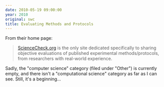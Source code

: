 ```yaml
---
date: 2010-05-19 09:00:00
year: 2010
original: swc
title: Evaluating Methods and Protocols
---
```

<p>From their home page:</p>
<blockquote><p><a href="http://sciencecheck.org">ScienceCheck.org</a> is the only site dedicated specifically to sharing objective evaluations of published experimental methods/protocols, from researchers with real-world experience.</p></blockquote>
<p>Sadly, the "computer science" category (filed under "Other") is currently empty, and there isn't a "computational science" category as far as I can see. Still, it's a beginning…</p>
